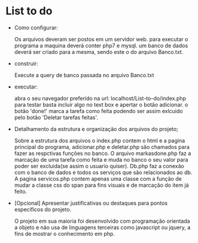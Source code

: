 # List to do

*	Como configurar:

	Os arquivos deveram ser postos em um servidor web.
	para executar o programa a maquina deverá conter php7 e mysql.
	um banco de dados deverá ser criado para a mesma, sendo este o do arquivo Banco.txt.

*	construir:

	Execute a query de banco passada no arquivo Banco.txt

*	executar:

	abra o seu navegador preferido na url: localhost/List-to-do/index.php
	para testar basta incluir algo no text box e apertar o botão adicionar.
	o botão 'done!' marca a tarefa como feita podendo ser assim exlcuido pelo botão 'Deletar tarefas feitas'.

* Detalhamento da estrutura e organização dos arquivos do projeto;

	Sobre a estrutura dos arquivos o index.php contem o html e a pagina principal do programa,
	adicionar.php e deletar.php são chamados para fazer as respctivas funções no banco. O arquivo markasdone.php
	faz a marcação de uma tarefa como feita e muda no banco o seu valor para poder ser excluida(se assim o usuario quiser). 
	Db.php faz a conexão com o banco de dados e todos os serviços que são relacionados ao db. A pagina servicos.php contem apenas
	uma classe com a função de mudar a classe css do span para fins visuais e de marcação do item já feito.

* [Opcional] Apresentar justificativas ou destaques para pontos específicos do projeto.

	O projeto em sua maioria foi desenvolvido com programação orientada a objeto 
	e não usa de linguagens terceiras como javascript ou jquery, a fins de mostrar
	o conhecimento em php.


